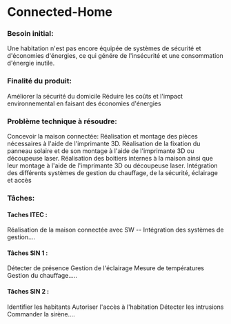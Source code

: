 # Connected-Home

<h3>Besoin initial:</h3>
Une habitation n'est pas encore équipée de systèmes de sécurité et d'économies d'énergies, ce qui génére de l'insécurité et une consommation d'énergie inutile.

<h3>Finalité du produit:</h3>
Améliorer la sécurité du domicile 
Réduire les coûts et l'impact environnemental en faisant des économies d'énergies 

<h3>Problème technique à résoudre:</h3>
Concevoir la maison connectée: Réalisation et montage des pièces nécessaires à l'aide de l'imprimante 3D. Réalisation de la fixation du panneau solaire et de son montage à l'aide de l'imprimante 3D ou découpeuse laser. 
Réalisation des boitiers internes à la maison ainsi que  leur montage à l'aide de l'imprimante 3D ou découpeuse laser.
Intégration des différents systèmes de gestion du chauffage, de la sécurité, éclairage et accès  

<h3>Tâches:</h3>
<h4> Taches ITEC : </h4>
Réalisation de la maison connectée avec SW
--
Intégration des systèmes de gestion....

<h4>Tâches SIN 1 : </h4>
Détecter de présence
Gestion de l'éclairage
Mesure de températures
Gestion du chauffage.....

<h4> Tâches SIN 2 : </h4>
Identifier les habitants
Autoriser l'accès à l'habitation
Détecter les intrusions 
Commander la sirène....
